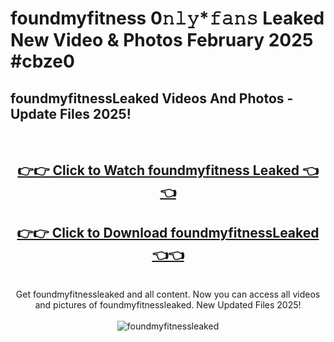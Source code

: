 # foundmyfitness 0𝚗𝚕𝚢*𝚏𝚊𝚗𝚜 Leaked New Video & Photos February 2025 #cbze0

<h2>foundmyfitnessLeaked Videos And Photos - Update Files 2025!</h2>
<br>
<div align="center">
<h2><a href="https://mediaupload.pro?title=foundmyfitness&ref=11F" rel="nofollow">👉👉 Click to Watch foundmyfitness Leaked 👈👈</a></h2>
<h2><a href="https://mediaupload.pro?title=foundmyfitness&ref=11F" rel="nofollow">👉👉 Click to Download foundmyfitnessLeaked 👈👈</a></h2>
<br>
Get foundmyfitnessleaked and all content. Now you can access all videos and pictures of foundmyfitnessleaked. New Updated Files 2025!
<br>
<br>
<a href="https://mediaupload.pro?title=foundmyfitness&ref=11F" rel="nofollow" data-target="animated-image.originalLink"><img src="https://i.ibb.co/Gkj2r4b/banner.png" alt="foundmyfitnessleaked" style="max-width: 100%; display: inline-block;" data-target="animated-image.originalImage"></a>
</div>
<br>

